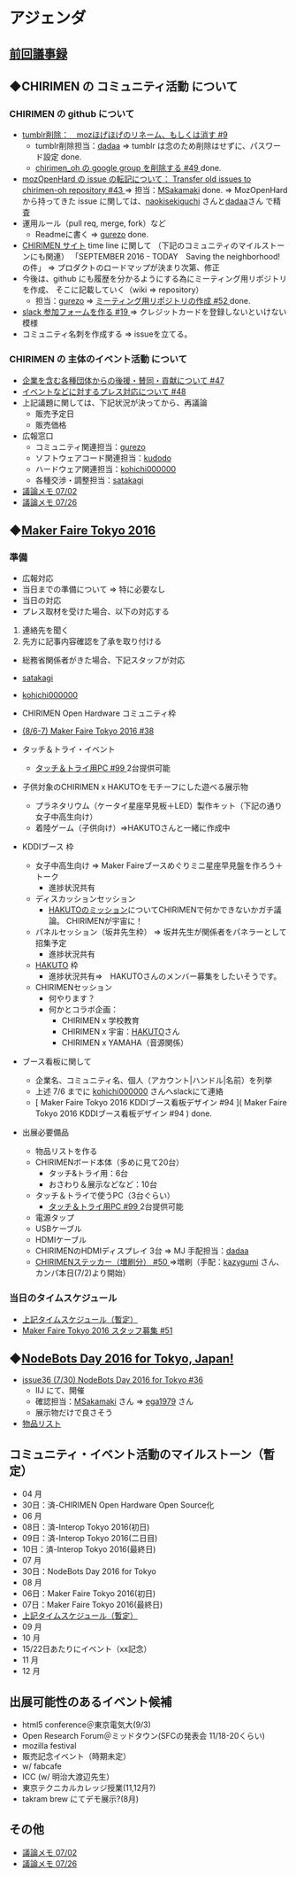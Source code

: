 # アジェンダ

## [前回議事録](meeting-2016.07.02.md)

## ◆CHIRIMEN の コミュニティ活動 について
### CHIRIMEN の github について
* [ tumblr削除：　mozほげほげのリネーム、もしくは消す #9 ](https://is.gd/Z0D9sc)
  * tumblr削除担当：[dadaa](https://github.com/dadaa)
    => tumblr は念のため削除はせずに、パスワード設定 done.
  * [ chirimen_oh の google group を削除する #49 ](https://is.gd/EL6RbX) done.
* [ mozOpenHard の issue の転記について： Transfer old issues to chirimen-oh repository #43 ](https://is.gd/BSJcUJ)
  => 担当：[MSakamaki](https://github.com/MSakamaki) done.
  => MozOpenHard から持ってきた issue に関しては、[naokisekiguchi](https://github.com/naokisekiguchi) さんと[dadaa](https://github.com/dadaa)さん で精査
* 運用ルール（pull req, merge, fork）など
  * Readmeに書く => [gurezo](https://github.com/gurezo) done.
* [CHIRIMEN サイト](https://chirimen.org/) time line に関して
  （下記のコミュニティのマイルストーンにも関連）
  「SEPTEMBER 2016 - TODAY　Saving the neighborhood! の件」
  => プロダクトのロードマップが決まり次第、修正
* 今後は、github にも履歴を分かるようにする為にミーティング用リポジトリを作成、
  そこに記載していく（wiki => repository）
  * 担当：[gurezo](https://github.com/gurezo) => [ ミーティング用リポジトリの作成 #52 ](https://is.gd/FyDLSn) done.
* [ slack 参加フォームを作る #19 ](https://is.gd/5aD5TE)
=> クレジットカードを登録しないといけない模様
* コミュニティ名刺を作成する => issueを立てる。

### CHIRIMEN の 主体のイベント活動 について
* [ 企業を含む各種団体からの後援・賛同・貢献について #47  ](https://is.gd/y9GQVO)
* [ イベントなどに対するプレス対応について #48  ](https://is.gd/03PdBo)
* 上記議題に関しては、下記状況が決ってから、再議論
  * 販売予定日
  * 販売価格
* 広報窓口
  * コミュニティ関連担当：[gurezo](https://github.com/gurezo)
  * ソフトウェアコード関連担当：[kudodo](https://github.com/kudodo)
  * ハードウェア関連担当：[kohichi000000](https://github.com/kohichi000000)
  * 各種交渉・調整担当：[satakagi](https://github.com/satakagi)
* [議論メモ 07/02](https://public.etherpad-mozilla.org/p/chirimen-20160702)
* [議論メモ 07/26](https://public.etherpad-mozilla.org/p/chirimen-20160726)

## ◆[Maker Faire Tokyo 2016](https://is.gd/NQnLB8)
### 準備
* 広報対応
 * 当日までの準備について => 特に必要なし
 * 当日の対応
  * プレス取材を受けた場合、以下の対応する
   1. 連絡先を聞く
   1. 先方に記事内容確認を了承を取り付ける
 * 総務省関係者がきた場合、下記スタッフが対応
  * [satakagi](https://github.com/satakagi)
  * [kohichi000000](https://github.com/kohichi000000)

* CHIRIMEN Open Hardware コミュニティ枠
 * [ (8/6-7) Maker Faire Tokyo 2016 #38 ](https://is.gd/loOpvE)
 * タッチ＆トライ・イベント
    * [ タッチ＆トライ用PC #99 ](https://is.gd/sghgjy) 2台提供可能
 * 子供対象のCHIRIMEN x HAKUTOをモチーフにした遊べる展示物
    * プラネタリウム（ケータイ星座早見板＋LED）製作キット（下記の通り女子中高生向け）
    * 着陸ゲーム（子供向け）⇒HAKUTOさんと一緒に作成中
* KDDIブース 枠
  * 女子中高生向け ⇒ Maker Faireブースめぐりミニ星座早見盤を作ろう＋トーク
    * 進捗状況共有
  * ディスカッションセッション
    * [HAKUTOのミッション](https://team-hakuto.jp/mission/index.html)についてCHIRIMENで何かできないかガチ議論。
      CHIRIMENが宇宙に！
  * パネルセッション（坂井先生枠） => 坂井先生が関係者をパネラーとして招集予定
    * 進捗状況共有
  * [HAKUTO](http://team-hakuto.jp/index.html) 枠
    * 進捗状況共有⇒　HAKUTOさんのメンバー募集をしたいそうです。
  * CHIRIMENセッション
    * 何やります？
    * 何かとコラボ企画：
      * CHIRIMEN x 学校教育
      * CHIRIMEN x 宇宙：[HAKUTO](http://team-hakuto.jp/index.html)さん
      * CHIRIMEN x YAMAHA（音源関係）

* ブース看板に関して
  * 企業名、コミュニティ名、個人（アカウント|ハンドル|名前）を列挙
  * 上述 7/6 までに [kohichi000000](https://github.com/kohichi000000) さんへslackにて連絡
  * [ Maker Faire Tokyo 2016 KDDIブース看板デザイン #94 ]( Maker Faire Tokyo 2016 KDDIブース看板デザイン #94 ) done.
* 出展必要備品
  * 物品リストを作る
  * CHIRIMENボード本体（多めに見て20台）
    * タッチ&トライ用：6台
    * おさわり＆展示などなど：10台
  * タッチ＆トライで使うPC（3台ぐらい）
    * [ タッチ＆トライ用PC #99 ](https://is.gd/sghgjy) 2台提供可能
  * 電源タップ
  * USBケーブル
  * HDMIケーブル
  * CHIRIMENのHDMIディスプレイ 3台 => MJ 手配担当：[dadaa](https://github.com/dadaa)
  * [ CHIRIMENステッカー（増刷分） #50 ](https://is.gd/03PdBo)=>増刷（手配：[kazygumi](https://github.com/kazygumi) さん、カンパ本日(7/2)より開始）

### 当日のタイムスケジュール
* [上記タイムスケジュール（暫定）](https://drive.google.com/open?id=18LtwfeaJXBBv7pB382Lsuvljbilr_kkLGk-EdDuuiug)
* [Maker Faire Tokyo 2016 スタッフ募集 #51](https://is.gd/nzAYLT)

## ◆[NodeBots Day 2016 for Tokyo, Japan!](https://is.gd/eHgYL5)
* [ issue36 (7/30) NodeBots Day 2016 for Tokyo #36 ](https://is.gd/PWuxQ4)
  * IIJ にて、開催
  * 確認担当：[MSakamaki](https://github.com/MSakamaki) さん => [ega1979](https://github.com/orgs/chirimen-oh/people/ega1979) さん
  * 展示物だけで良さそう
* [物品リスト](https://docs.google.com/spreadsheets/d/1B2RFMMvV7UN3BUO-PqMjY-xjI4XWAKjmNARPt62sUGA/edit#gid=0)

## コミュニティ・イベント活動のマイルストーン（暫定）
* 04 月
 * 30日：済-CHIRIMEN Open Hardware Open Source化
* 06 月
 * 08日：済-Interop Tokyo 2016(初日)
 * 09日：済-Interop Tokyo 2016(二日目)
 * 10日：済-Interop Tokyo 2016(最終日)
* 07 月
 * 30日：NodeBots Day 2016 for Tokyo
* 08 月
 * 06日：Maker Faire Tokyo 2016(初日)
 * 07日：Maker Faire Tokyo 2016(最終日)
 * [上記タイムスケジュール（暫定）](https://drive.google.com/open?id=18LtwfeaJXBBv7pB382Lsuvljbilr_kkLGk-EdDuuiug)
* 09 月
* 10 月
 * 15/22日あたりにイベント（xx記念）
* 11 月
* 12 月

## 出展可能性のあるイベント候補
* html5 conference＠東京電気大(9/3)
* Open Research Forum＠ミッドタウン(SFCの発表会 11/18-20くらい)
* mozilla festival
* 販売記念イベント（時期未定）
* w/ fabcafe
* ICC (w/ 明治大渡辺先生）
* 東京テクニカルカレッジ授業(11,12月?)
* takram brew にてデモ展示?(8月)

## その他
* [議論メモ 07/02](https://public.etherpad-mozilla.org/p/chirimen-20160702)
* [議論メモ 07/26](https://public.etherpad-mozilla.org/p/chirimen-20160726)
